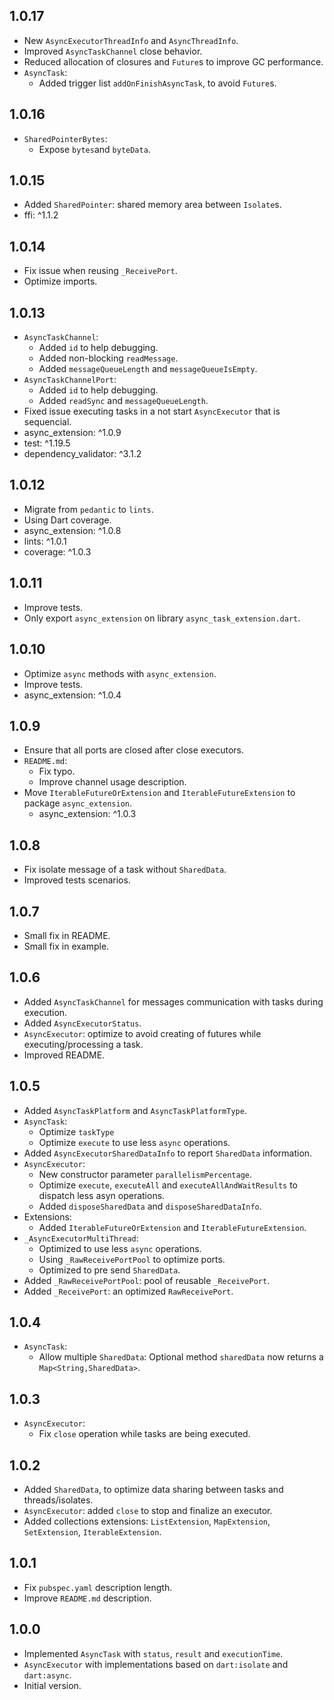 ## 1.0.17

- New `AsyncExecutorThreadInfo` and `AsyncThreadInfo`.
- Improved `AsyncTaskChannel` close behavior.
- Reduced allocation of closures and `Future`s to improve GC performance.
- `AsyncTask`:
  - Added trigger list `addOnFinishAsyncTask`, to avoid `Future`s.

## 1.0.16

- `SharedPointerBytes`:
  - Expose `bytes`and `byteData`.

## 1.0.15

- Added `SharedPointer`: shared memory area between `Isolate`s.
- ffi: ^1.1.2

## 1.0.14

- Fix issue when reusing `_ReceivePort`.
- Optimize imports.

## 1.0.13

- `AsyncTaskChannel`:
  - Added `id` to help debugging.
  - Added non-blocking `readMessage`.
  - Added `messageQueueLength` and `messageQueueIsEmpty`.
- `AsyncTaskChannelPort`:
  - Added `id` to help debugging.
  - Added  `readSync` and `messageQueueLength`.
- Fixed issue executing tasks in a not start `AsyncExecutor` that is sequencial.
- async_extension: ^1.0.9
- test: ^1.19.5
- dependency_validator: ^3.1.2

## 1.0.12

- Migrate from `pedantic` to `lints`.
- Using Dart coverage.
- async_extension: ^1.0.8
- lints: ^1.0.1
- coverage: ^1.0.3

## 1.0.11

- Improve tests.
- Only export `async_extension` on library `async_task_extension.dart`.

## 1.0.10

- Optimize `async` methods with `async_extension`.
- Improve tests.
- async_extension: ^1.0.4

## 1.0.9

- Ensure that all ports are closed after close executors.
- `README.md`:
  - Fix typo.
  - Improve channel usage description.
- Move `IterableFutureOrExtension` and `IterableFutureExtension` to
  package `async_extension`.
  - async_extension: ^1.0.3
  
## 1.0.8

- Fix isolate message of a task without `SharedData`.
- Improved tests scenarios.

## 1.0.7

- Small fix in README.
- Small fix in example.

## 1.0.6

- Added `AsyncTaskChannel` for messages communication with tasks during execution.
- Added `AsyncExecutorStatus`.
- `AsyncExecutor`: optimize to avoid creating of futures while executing/processing a task.
- Improved README. 

## 1.0.5

- Added `AsyncTaskPlatform` and `AsyncTaskPlatformType`.
- `AsyncTask`:
  - Optimize `taskType`
  - Optimize `execute` to use less `async` operations.
- Added `AsyncExecutorSharedDataInfo` to report `SharedData` information.
- `AsyncExecutor`:
  - New constructor parameter `parallelismPercentage`. 
  - Optimize `execute`, `executeAll` and `executeAllAndWaitResults` to dispatch less asyn operations.
  - Added `disposeSharedData` and `disposeSharedDataInfo`.
- Extensions:
  - Added `IterableFutureOrExtension` and `IterableFutureExtension`.
- `_AsyncExecutorMultiThread`:
  - Optimized to use less `async` operations.
  - Using `_RawReceivePortPool` to optimize ports.
  - Optimized to pre send `SharedData`.
- Added `_RawReceivePortPool`: pool of reusable `_ReceivePort`.
- Added `_ReceivePort`: an optimized `RawReceivePort`.

## 1.0.4

- `AsyncTask`:
  - Allow multiple `SharedData`: Optional method `sharedData`
    now returns a `Map<String,SharedData>`.

## 1.0.3

- `AsyncExecutor`:
  - Fix `close` operation while tasks are being executed.

## 1.0.2

- Added `SharedData`, to optimize data sharing between
  tasks and threads/isolates.
- `AsyncExecutor`: added `close` to stop and finalize an executor.
- Added collections extensions:
  `ListExtension`, `MapExtension`, `SetExtension`, `IterableExtension`.

## 1.0.1

- Fix `pubspec.yaml` description length.
- Improve `README.md` description. 

## 1.0.0

- Implemented `AsyncTask` with `status`, `result` and `executionTime`. 
- `AsyncExecutor` with implementations based on `dart:isolate` and `dart:async`. 
- Initial version.
